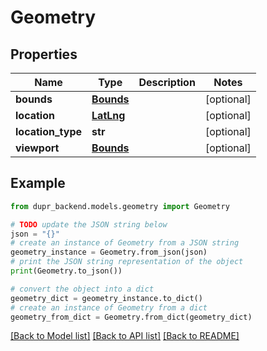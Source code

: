 # Geometry


## Properties

Name | Type | Description | Notes
------------ | ------------- | ------------- | -------------
**bounds** | [**Bounds**](Bounds.md) |  | [optional] 
**location** | [**LatLng**](LatLng.md) |  | [optional] 
**location_type** | **str** |  | [optional] 
**viewport** | [**Bounds**](Bounds.md) |  | [optional] 

## Example

```python
from dupr_backend.models.geometry import Geometry

# TODO update the JSON string below
json = "{}"
# create an instance of Geometry from a JSON string
geometry_instance = Geometry.from_json(json)
# print the JSON string representation of the object
print(Geometry.to_json())

# convert the object into a dict
geometry_dict = geometry_instance.to_dict()
# create an instance of Geometry from a dict
geometry_from_dict = Geometry.from_dict(geometry_dict)
```
[[Back to Model list]](../README.md#documentation-for-models) [[Back to API list]](../README.md#documentation-for-api-endpoints) [[Back to README]](../README.md)


